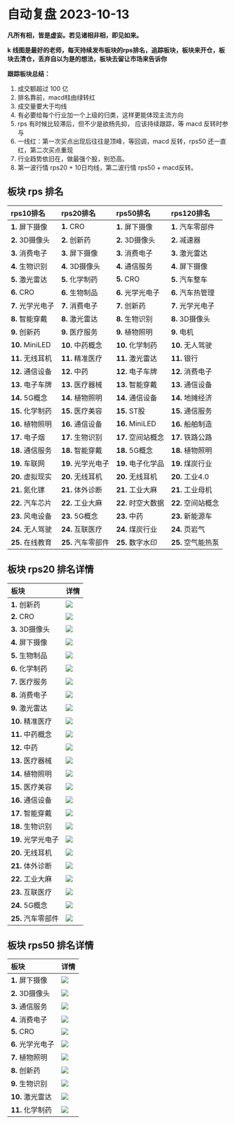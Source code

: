 # 自动复盘 2023-10-13

**凡所有相，皆是虚妄。若见诸相非相，即见如来。**

**k 线图是最好的老师，每天持续发布板块的rps排名，追踪板块，板块来开仓，板块去清仓，丢弃自以为是的想法，板块去留让市场来告诉你**
        
**跟踪板块总结：**
1. 成交额超过 100 亿
2. 排名靠前，macd柱由绿转红
3. 成交量要大于均线
4. 有必要给每个行业加一个上级的归类，这样更能体现主流方向
5. rps 有时候比较滞后，但不少是欲杨先抑， 应该持续跟踪，等 macd 反转时参与
6. 一线红：第一次买点出现后往往是顶峰，等回调，macd 反转，rps50 还一直红，第二次买点重现
7. 行业趋势依旧在，做最强个股，别恐高。
8. 第一波行情 rps20 + 10日均线，第二波行情 rps50 + macd反转。
        
## 板块 rps 排名
| rps10排名         | rps20排名          | rps50排名          | rps120排名         |
|:------------------|:-------------------|:-------------------|:-------------------|
| **1.** 屏下摄像   | **1.** CRO         | **1.** 屏下摄像    | **1.** 汽车零部件  |
| **2.** 3D摄像头   | **2.** 创新药      | **2.** 3D摄像头    | **2.** 减速器      |
| **3.** 消费电子   | **3.** 屏下摄像    | **3.** 消费电子    | **3.** 激光雷达    |
| **4.** 生物识别   | **4.** 3D摄像头    | **4.** 通信服务    | **4.** 屏下摄像    |
| **5.** 激光雷达   | **5.** 化学制药    | **5.** CRO         | **5.** 汽车整车    |
| **6.** CRO        | **6.** 生物制品    | **6.** 光学光电子  | **6.** 汽车热管理  |
| **7.** 光学光电子 | **7.** 消费电子    | **7.** 创新药      | **7.** 光学光电子  |
| **8.** 智能穿戴   | **8.** 激光雷达    | **8.** 生物识别    | **8.** 3D摄像头    |
| **9.** 创新药     | **9.** 医疗服务    | **9.** 植物照明    | **9.** 电机        |
| **10.** MiniLED   | **10.** 中药概念   | **10.** 化学制药   | **10.** 无人驾驶   |
| **11.** 无线耳机  | **11.** 精准医疗   | **11.** 激光雷达   | **11.** 银行       |
| **12.** 通信设备  | **12.** 中药       | **12.** 电子车牌   | **12.** 消费电子   |
| **13.** 电子车牌  | **13.** 医疗器械   | **13.** 智能穿戴   | **13.** 通信设备   |
| **14.** 5G概念    | **14.** 植物照明   | **14.** 通信设备   | **14.** 地摊经济   |
| **15.** 化学制药  | **15.** 医疗美容   | **15.** ST股       | **15.** 通信服务   |
| **16.** 植物照明  | **16.** 通信设备   | **16.** MiniLED    | **16.** 船舶制造   |
| **17.** 电子烟    | **17.** 生物识别   | **17.** 空间站概念 | **17.** 铁路公路   |
| **18.** 通信服务  | **18.** 智能穿戴   | **18.** 5G概念     | **18.** 植物照明   |
| **19.** 车联网    | **19.** 光学光电子 | **19.** 电子化学品 | **19.** 煤炭行业   |
| **20.** 虚拟现实  | **20.** 无线耳机   | **20.** 无线耳机   | **20.** 工业4.0    |
| **21.** 氮化镓    | **21.** 体外诊断   | **21.** 工业大麻   | **21.** 工业母机   |
| **22.** 汽车芯片  | **22.** 工业大麻   | **22.** 时空大数据 | **22.** 空间站概念 |
| **23.** 风电设备  | **23.** 5G概念     | **23.** 中药       | **23.** 新能源车   |
| **24.** 无人驾驶  | **24.** 互联医疗   | **24.** 煤炭行业   | **24.** 页岩气     |
| **25.** 在线教育  | **25.** 汽车零部件 | **25.** 数字水印   | **25.** 空气能热泵 |
## 板块 rps20 排名详情
| 板块               | 详情                                                                                                 |
|:-------------------|:-----------------------------------------------------------------------------------------------------|
| **1.** 创新药      | ![](https://sykent-blog-image.oss-cn-beijing.aliyuncs.com/quant/image/2023/10/1697184359905-tmp.jpg) |
| **2.** CRO         | ![](https://sykent-blog-image.oss-cn-beijing.aliyuncs.com/quant/image/2023/10/1697184361534-tmp.jpg) |
| **3.** 3D摄像头    | ![](https://sykent-blog-image.oss-cn-beijing.aliyuncs.com/quant/image/2023/10/1697184362835-tmp.jpg) |
| **4.** 屏下摄像    | ![](https://sykent-blog-image.oss-cn-beijing.aliyuncs.com/quant/image/2023/10/1697184363969-tmp.jpg) |
| **5.** 生物制品    | ![](https://sykent-blog-image.oss-cn-beijing.aliyuncs.com/quant/image/2023/10/1697184365068-tmp.jpg) |
| **6.** 化学制药    | ![](https://sykent-blog-image.oss-cn-beijing.aliyuncs.com/quant/image/2023/10/1697184366203-tmp.jpg) |
| **7.** 医疗服务    | ![](https://sykent-blog-image.oss-cn-beijing.aliyuncs.com/quant/image/2023/10/1697184367284-tmp.jpg) |
| **8.** 消费电子    | ![](https://sykent-blog-image.oss-cn-beijing.aliyuncs.com/quant/image/2023/10/1697184368321-tmp.jpg) |
| **9.** 激光雷达    | ![](https://sykent-blog-image.oss-cn-beijing.aliyuncs.com/quant/image/2023/10/1697184369469-tmp.jpg) |
| **10.** 精准医疗   | ![](https://sykent-blog-image.oss-cn-beijing.aliyuncs.com/quant/image/2023/10/1697184370521-tmp.jpg) |
| **11.** 中药概念   | ![](https://sykent-blog-image.oss-cn-beijing.aliyuncs.com/quant/image/2023/10/1697184371735-tmp.jpg) |
| **12.** 中药       | ![](https://sykent-blog-image.oss-cn-beijing.aliyuncs.com/quant/image/2023/10/1697184372936-tmp.jpg) |
| **13.** 医疗器械   | ![](https://sykent-blog-image.oss-cn-beijing.aliyuncs.com/quant/image/2023/10/1697184374064-tmp.jpg) |
| **14.** 植物照明   | ![](https://sykent-blog-image.oss-cn-beijing.aliyuncs.com/quant/image/2023/10/1697184375103-tmp.jpg) |
| **15.** 医疗美容   | ![](https://sykent-blog-image.oss-cn-beijing.aliyuncs.com/quant/image/2023/10/1697184376302-tmp.jpg) |
| **16.** 通信设备   | ![](https://sykent-blog-image.oss-cn-beijing.aliyuncs.com/quant/image/2023/10/1697184377585-tmp.jpg) |
| **17.** 智能穿戴   | ![](https://sykent-blog-image.oss-cn-beijing.aliyuncs.com/quant/image/2023/10/1697184378837-tmp.jpg) |
| **18.** 生物识别   | ![](https://sykent-blog-image.oss-cn-beijing.aliyuncs.com/quant/image/2023/10/1697184379886-tmp.jpg) |
| **19.** 光学光电子 | ![](https://sykent-blog-image.oss-cn-beijing.aliyuncs.com/quant/image/2023/10/1697184381101-tmp.jpg) |
| **20.** 无线耳机   | ![](https://sykent-blog-image.oss-cn-beijing.aliyuncs.com/quant/image/2023/10/1697184382302-tmp.jpg) |
| **21.** 体外诊断   | ![](https://sykent-blog-image.oss-cn-beijing.aliyuncs.com/quant/image/2023/10/1697184383534-tmp.jpg) |
| **22.** 工业大麻   | ![](https://sykent-blog-image.oss-cn-beijing.aliyuncs.com/quant/image/2023/10/1697184384602-tmp.jpg) |
| **23.** 互联医疗   | ![](https://sykent-blog-image.oss-cn-beijing.aliyuncs.com/quant/image/2023/10/1697184385719-tmp.jpg) |
| **24.** 5G概念     | ![](https://sykent-blog-image.oss-cn-beijing.aliyuncs.com/quant/image/2023/10/1697184386736-tmp.jpg) |
| **25.** 汽车零部件 | ![](https://sykent-blog-image.oss-cn-beijing.aliyuncs.com/quant/image/2023/10/1697184387818-tmp.jpg) |
## 板块 rps50 排名详情
| 板块              | 详情                                                                                                 |
|:------------------|:-----------------------------------------------------------------------------------------------------|
| **1.** 屏下摄像   | ![](https://sykent-blog-image.oss-cn-beijing.aliyuncs.com/quant/image/2023/10/1697184388919-tmp.jpg) |
| **2.** 3D摄像头   | ![](https://sykent-blog-image.oss-cn-beijing.aliyuncs.com/quant/image/2023/10/1697184390014-tmp.jpg) |
| **3.** 通信服务   | ![](https://sykent-blog-image.oss-cn-beijing.aliyuncs.com/quant/image/2023/10/1697184391011-tmp.jpg) |
| **4.** 消费电子   | ![](https://sykent-blog-image.oss-cn-beijing.aliyuncs.com/quant/image/2023/10/1697184392021-tmp.jpg) |
| **5.** CRO        | ![](https://sykent-blog-image.oss-cn-beijing.aliyuncs.com/quant/image/2023/10/1697184392944-tmp.jpg) |
| **6.** 光学光电子 | ![](https://sykent-blog-image.oss-cn-beijing.aliyuncs.com/quant/image/2023/10/1697184394017-tmp.jpg) |
| **7.** 植物照明   | ![](https://sykent-blog-image.oss-cn-beijing.aliyuncs.com/quant/image/2023/10/1697184395103-tmp.jpg) |
| **8.** 创新药     | ![](https://sykent-blog-image.oss-cn-beijing.aliyuncs.com/quant/image/2023/10/1697184396234-tmp.jpg) |
| **9.** 生物识别   | ![](https://sykent-blog-image.oss-cn-beijing.aliyuncs.com/quant/image/2023/10/1697184397352-tmp.jpg) |
| **10.** 激光雷达  | ![](https://sykent-blog-image.oss-cn-beijing.aliyuncs.com/quant/image/2023/10/1697184398382-tmp.jpg) |
| **11.** 化学制药  | ![](https://sykent-blog-image.oss-cn-beijing.aliyuncs.com/quant/image/2023/10/1697184399318-tmp.jpg) |